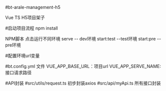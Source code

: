 #bt-arale-management-h5



Vue TS H5项目架子

#启动项目流程
npm install

NPM脚本 点击运行不同环境
serve -- dev环境
start:test --test环境
start:pre  --pre环境

#配置环境url变量

#bt.config.yml 文件
VUE_APP_BASE_URL：项目url
VUE_APP_SERVE_NAME:接口请求路径


#API封装 
#src/utils/request.ts  初步封装axios
#src/api/myApi.ts 所有接口封装

